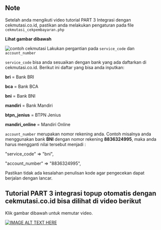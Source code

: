 ## Note
Setelah anda mengikuti video tutorial PART 3 Integrasi dengan cekmutasi.co.id, pastikan anda melakukan pengaturan pada file `cekmutasi_cekpembayaran.php`

**Lihat gambar dibawah**

![contoh cekmutasi](https://storage3.bukaolshop.com/other_image/ss_cekmutasi.png)
Lakukan pergantian pada `service_code` dan `account_number`

`service_code` bisa anda sesuaikan dengan bank yang ada daftarkan di cekmutasi.co.id. Berikut ini daftar yang bisa anda inputkan:

**bri** = Bank BRI

**bca** = Bank BCA

**bni** = Bank BNI

**mandiri** = Bank Mandiri

**btpn_jenius** = BTPN Jenius

**mandiri_online** = Mandiri Online

`account_number` merupakan nomor rekening anda. Contoh misalnya anda menggunakan bank **BNI** dengan nomor rekening **8836324995**, maka anda harus mengganti nilai tersebut menjadi :

"service_code" => "bni",

"account_number" => "8836324995",

Pastikan tidak ada kesalahan penulisan kode agar pengecekan dapat berjalan dengan lancar.

## Tutorial PART 3 integrasi topup otomatis dengan cekmutasi.co.id bisa dilihat di video berikut
Klik gambar dibawah untuk memutar video.

[![IMAGE ALT TEXT HERE](http://i3.ytimg.com/vi/lLIYg6XUPu0/hqdefault.jpg)](https://www.youtube.com/watch?v=lLIYg6XUPu0&t=267s)

